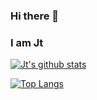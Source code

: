 ### Hi there 👋 
### I am Jt

[![Jt's github stats](https://github-readme-stats.vercel.app/api?username=jtmiclat)](https://github.com/anuraghazra/github-readme-stats)


[![Top Langs](https://github-readme-stats.vercel.app/api/top-langs/?username=jtmiclat)](https://github.com/anuraghazra/github-readme-stats)

